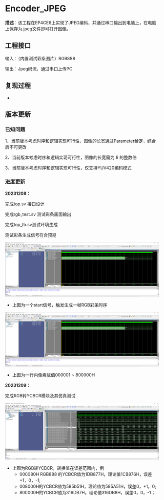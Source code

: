 # Encoder_JPEG

**描述**：该工程在EP4CE6上实现了JPEG编码，并通过串口输出到电脑上，在电脑上保存为.jpeg文件即可打开图像。



## 工程接口

输入：（内置测试彩条图片）RGB888

输出：Jpeg码流，通过串口上传PC



## 复现过程

+ 



## 版本更新

### 已知问题

1、当前版本考虑时序和逻辑实现可行性，图像的长宽通过Parameter给定，综合后不可更改

2、当前版本考虑时序和逻辑实现可行性，图像的长宽需为 8 的整数倍

3、当前版本考虑时序和逻辑实现可行性，仅支持YUV420编码模式



 ### 进度更新

**20231208：**

完成top.sv 接口设计

完成rgb_test.sv 测试彩条画面输出

完成top_tb.sv测试环境生成

测试彩条生成信号符合预期

![rgb_out1](modelsim/rgb_out1.png)

+ 上图为一个start信号，触发生成一帧RGB彩条时序

![rgb_out2](modelsim/rgb_out2.png)

+ 上图为一行内像素赋值000001 ~ 800000H

**20231209：**

完成RGB转YCBCR模块及其仿真测试

![rgb2ycbcr](modelsim/rgb2ycbcr.png)

+ 上图为RGB转YCBCR，转换值在误差范围内，例
  + 000080H RGB888 的YCBCR值为1DB877H，理论值1CB876H，误差+1，0，-1;
  + 008000H的YCBCR值为585b51H，理论值为585A51H，误差0，+1，0;
  + 800000H的YCBCR值为316DB7H，理论值316DB8H，误差0，0，-1；

